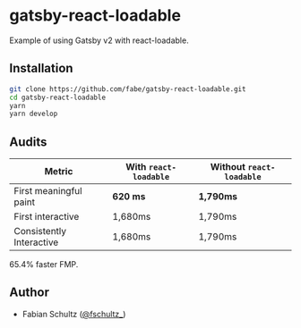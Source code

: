 # gatsby-react-loadable

Example of using Gatsby v2 with react-loadable.

## Installation

```bash
git clone https://github.com/fabe/gatsby-react-loadable.git
cd gatsby-react-loadable
yarn
yarn develop
```

## Audits

| Metric                   | With `react-loadable` | Without `react-loadable` |
|--------------------------|-----------------------|--------------------------|
| First meaningful paint   | **620 ms**            | **1,790ms**              |
| First interactive        | 1,680ms               | 1,790ms                  |
| Consistently Interactive | 1,680ms               | 1,790ms                  |

65.4% faster FMP.

## Author

* Fabian Schultz ([@fschultz\_](https://twitter.com/fschultz_))
